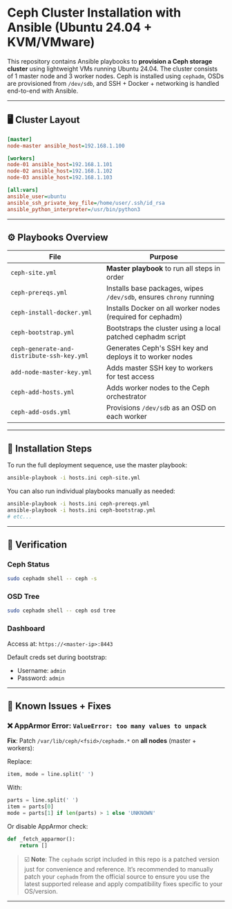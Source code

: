 # Ceph Cluster Installation with Ansible (Ubuntu 24.04 + KVM/VMware)

This repository contains Ansible playbooks to **provision a Ceph storage cluster** using lightweight VMs running Ubuntu 24.04. The cluster consists of 1 master node and 3 worker nodes. Ceph is installed using `cephadm`, OSDs are provisioned from `/dev/sdb`, and SSH + Docker + networking is handled end-to-end with Ansible.

---

## 🖥️ Cluster Layout

```ini
[master]
node-master ansible_host=192.168.1.100

[workers]
node-01 ansible_host=192.168.1.101
node-02 ansible_host=192.168.1.102
node-03 ansible_host=192.168.1.103

[all:vars]
ansible_user=ubuntu
ansible_ssh_private_key_file=/home/user/.ssh/id_rsa
ansible_python_interpreter=/usr/bin/python3
```

---

## ⚙️ Playbooks Overview

| File                                 | Purpose                                                             |
|--------------------------------------|----------------------------------------------------------------------|
| `ceph-site.yml`                     | **Master playbook** to run all steps in order                       |
| `ceph-prereqs.yml`                  | Installs base packages, wipes `/dev/sdb`, ensures `chrony` running  |
| `ceph-install-docker.yml`           | Installs Docker on all worker nodes (required for cephadm)         |
| `ceph-bootstrap.yml`                | Bootstraps the cluster using a local patched cephadm script         |
| `ceph-generate-and-distribute-ssh-key.yml` | Generates Ceph's SSH key and deploys it to worker nodes     |
| `add-node-master-key.yml`           | Adds master SSH key to workers for test access                      |
| `ceph-add-hosts.yml`                | Adds worker nodes to the Ceph orchestrator                         |
| `ceph-add-osds.yml`                 | Provisions `/dev/sdb` as an OSD on each worker                     |

---

## 🧱 Installation Steps

To run the full deployment sequence, use the master playbook:

```bash
ansible-playbook -i hosts.ini ceph-site.yml
```

You can also run individual playbooks manually as needed:

```bash
ansible-playbook -i hosts.ini ceph-prereqs.yml
ansible-playbook -i hosts.ini ceph-bootstrap.yml
# etc...
```

---

## 🧪 Verification

### Ceph Status

```bash
sudo cephadm shell -- ceph -s
```

### OSD Tree

```bash
sudo cephadm shell -- ceph osd tree
```

### Dashboard

Access at: `https://<master-ip>:8443`

Default creds set during bootstrap:
- Username: `admin`
- Password: `admin`

---

## 🐞 Known Issues + Fixes

### ❌ AppArmor Error: `ValueError: too many values to unpack`

**Fix**: Patch `/var/lib/ceph/<fsid>/cephadm.*` on **all nodes** (master + workers):

Replace:

```python
item, mode = line.split(' ')
```

With:

```python
parts = line.split(' ')
item = parts[0]
mode = parts[1] if len(parts) > 1 else 'UNKNOWN'
```

Or disable AppArmor check:

```python
def _fetch_apparmor():
    return []
```

> ☑️ **Note**: The `cephadm` script included in this repo is a patched version just for convenience and reference. It’s recommended to manually patch your `cephadm` from the official source to ensure you use the latest supported release and apply compatibility fixes specific to your OS/version.

---
